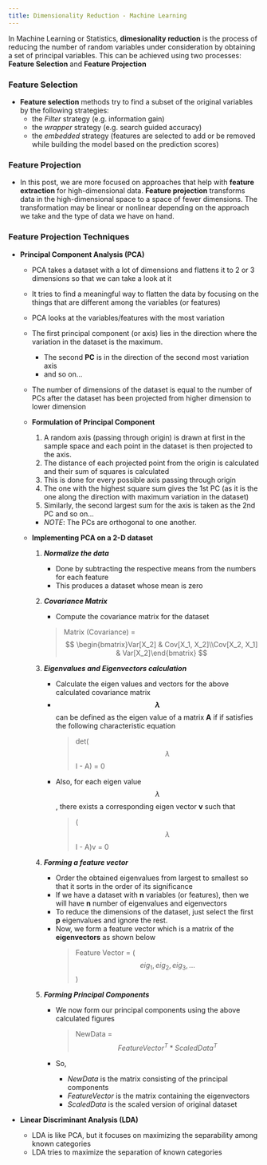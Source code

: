 ```yaml
---
title: Dimensionality Reduction - Machine Learning
---
```


In Machine Learning or Statistics, **dimesionality reduction** is the process
of reducing the number of random variables under consideration by obtaining a 
set of principal variables. This can be achieved using two processes: **Feature
Selection** and **Feature Projection**


### Feature Selection

- **Feature selection** methods try to find a subset of the original variables by
the following strategies:
    - the *Filter* strategy (e.g. information gain)
    - the *wrapper* strategy (e.g. search guided accuracy)
    - the *embedded* strategy (features are selected to add or be removed while building
    the model based on the prediction scores)


### Feature Projection

- In this post, we are more focused on approaches that help with **feature extraction**
for high-dimensional data. **Feature projection** transforms data in the high-dimensional
space to a space of fewer dimensions. The transformation may be linear or nonlinear
depending on the approach we take and the type of data we have on hand.


### Feature Projection Techniques


- **Principal Component Analysis (PCA)**

    - PCA takes a dataset with a lot of dimensions and flattens it to 2 or 3 dimensions
    so that we can take a look at it
    - It tries to find a meaningful way to flatten the data by focusing on the things
    that are different among the variables (or features)
    - PCA looks at the variables/features with the most variation
    - The first principal component (or axis) lies in the direction where the 
    variation in the dataset is the maximum.
        - The second **PC** is in the direction of the second most variation axis
        - and so on...
    - The number of dimensions of the dataset is equal to the number of PCs
    after the dataset has been projected from higher dimension to lower dimension
    
    - **Formulation of Principal Component**
        1. A random axis (passing through origin) is drawn at first in the sample space and each point in
        the dataset is then projected to the axis.
        2. The distance of each projected point from the origin is calculated and
        their sum of squares is calculated
        3. This is done for every possible axis passing through origin
        4. The one with the highest square sum gives the 1st PC (as it is the one
        along the direction with maximum variation in the dataset)
        5. Similarly, the second largest sum for the axis is taken as the 2nd PC and
        so on...
        - *NOTE*: The PCs are orthogonal to one another.
        
    - **Implementing PCA on a 2-D dataset**
        1. ___Normalize the data___
            - Done by subtracting the respective means from the numbers for each
            feature
            - This produces a dataset whose mean is zero
            
        2. ___Covariance Matrix___
            - Compute the covariance matrix for the dataset
            > Matrix (Covariance) = $$ \begin{bmatrix}Var[X_2] & Cov[X_1, X_2]\\Cov[X_2, X_1] & Var[X_2]\end{bmatrix} $$

        3. ___Eigenvalues and Eigenvectors calculation___
            - Calculate the eigen values and vectors for the above calculated
            covariance matrix
            - **$$\lambda$$** can be defined as the eigen value of a matrix **A** if
            if satisfies the following characteristic equation
                > det($$\lambda$$I - A) = 0
            - Also, for each eigen value $$\lambda$$, there exists a corresponding eigen
            vector **v** such that
                > ($$\lambda$$I - A)v = 0
                
        4. ___Forming a feature vector___
            - Order the obtained eigenvalues from largest to smallest so that it
            sorts in the order of its significance
            - If we have a dataset with **n** variables (or features), then we will
            have **n** number of eigenvalues and eigenvectors
            - To reduce the dimensions of the dataset, just select the first **p** eigenvalues
            and ignore the rest.
            - Now, we form a feature vector which is a matrix of the **eigenvectors** as shown
            below
                > Feature Vector = ($$eig_1, eig_2, eig_3,  ... $$)
                
        5. ___Forming Principal Components___
            - We now form our principal components using the above calculated figures
                > NewData = $$ FeatureVector^T * ScaledData^T$$
                
            - So, 
                - *NewData* is the matrix consisting of the principal components
                - *FeatureVector* is the matrix containing the eigenvectors
                - *ScaledData* is the scaled version of original dataset
            
- **Linear Discriminant Analysis (LDA)**
    - LDA is like PCA, but it focuses on maximizing the separability among known
    categories
    - LDA tries to maximize the separation of known categories